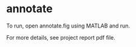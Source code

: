 # annotate

To run, open annotate.fig using MATLAB and run.

For more details, see project report pdf file. 
